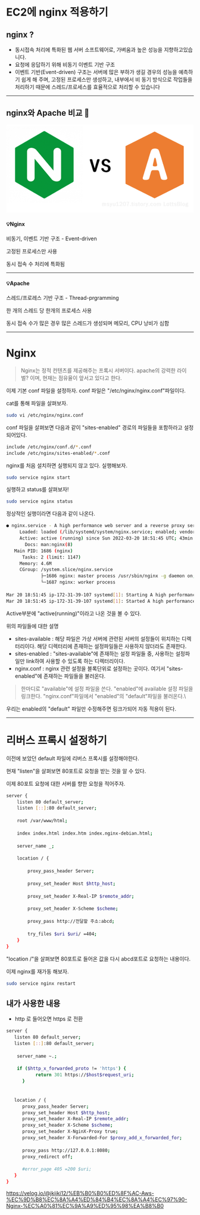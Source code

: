 # EC2에 nginx 적용하기



## nginx ?

- 동시접속 처리에 특화된 웹 서버 소프트웨어로, 가벼움과 높은 성능을 지향하고있습니다.
- 요청에 응답하기 위해 비동기 이벤트 기반 구조
- 이벤트 기반(Event-driven) 구조는 서버에 많은 부하가 생길 경우의 성능을 예측하기 쉽게 해 주며, 고정된 프로세스만 생성하고, 내부에서 비 동기 방식으로 작업들을 처리하기 때문에 스레드/프로세스를 효율적으로 처리할 수 있습니다



------

## nginx와 Apache 비교 🔎



![img](./assets/img-1686363552809-1.png)



 

#### 💡Nginx

비동기, 이벤트 기반 구조 - Event-driven

고정된 프로세스만 사용

동시 접속 수 처리에 특화됨

------

#### 💡Apache

스레드/프로레스 기반 구조 - Thread-prgramming

한 개의 스레드 당 한개의 프로세스 사용

동시 접속 수가 많은 경우 많은 스레드가 생성되며 메모리, CPU 낭비가 심함

 

------

 # Nginx

> Nginx는 정적 컨텐츠를 제공해주는 프록시 서버이다. apache의 강력한 라이벌? 이며, 현재는 점유율이 앞서고 있다고 한다.


이제 기본 conf 파일을 설정하자.
conf 파일은 "/etc/nginx/nginx.conf"파일이다.

cat를 통해 파일을 살펴보자.

```bash
sudo vi /etc/nginx/nginx.conf
```

conf 파일을 살펴보면 다음과 같이  "sites-enabled" 경로의 파일들을 포함하라고 설정되어있다. 

```bash
include /etc/nginx/conf.d/*.conf
include /etc/nginx/sites-enabled/*.conf
```



nginx를 처음 설치하면 실행되지 않고 있다. 실행해보자.

```bash
sudo service nginx start
```

실행하고 status를 살펴보자!

```bash
sudo service nginx status
```

정상적인 실행이라면 다음과 같이 나온다.

```bash
● nginx.service - A high performance web server and a reverse proxy server
     Loaded: loaded (/lib/systemd/system/nginx.service; enabled; vendor preset:>
     Active: active (running) since Sun 2022-03-20 18:51:45 UTC; 43min ago
       Docs: man:nginx(8)
   Main PID: 1686 (nginx)
      Tasks: 2 (limit: 1147)
     Memory: 4.6M
     CGroup: /system.slice/nginx.service
             ├─1686 nginx: master process /usr/sbin/nginx -g daemon on; master_>
             └─1687 nginx: worker process

Mar 20 18:51:45 ip-172-31-39-107 systemd[1]: Starting A high performance web se>
Mar 20 18:51:45 ip-172-31-39-107 systemd[1]: Started A high performance web ser
```

Active부분에 "active(running)"이라고 나온 것을 볼 수 있다.



위의 파일들에 대한 설명

- sites-available : 해당 파일은 가상 서버에 관련된 서버의 설정들이 위치하는 디렉터리이다. 해당 디렉터리에 존재하는 설정파일들은 사용하지 않더라도 존재한다.
- sites-enabled : "sites-available"에 존재하는 설정 파일들 중, 사용하는 설정파일만 link하여 사용할 수 있도록 하는 디렉터리이다.
- nginx.conf : nginx 관련 설정을 블록단위로 설정하는 곳이다. 여기서 "sites-enabled"에 존재하는 파일들을 불러온다.

> 한마디로 "available"에 설정 파일을 쓴다.
> "enabled"에 available 설정 파일을 링크한다.
> "nginx.conf"파일에서 "enabled"의 "default"파일을 불러온다.\

우리는 enabled의 "default" 파일만 수정해주면 링크가되어 자동 적용이 된다.

------

# 리버스 프록시 설정하기

이전에 보았던 default 파일에 리버스 프록시를 설정해야한다.

현재 "listen"을 살펴보면 80포트로 요청을 받는 것을 알 수 있다.

이제 80포트 요청에 대한 서버를 향한 요청을 적어주자.

```bash
server {
	listen 80 default_server;
	listen [::]:80 default_server;

	root /var/www/html;

	index index.html index.htm index.nginx-debian.html;

	server_name _;

	location / {
    
   		proxy_pass_header Server;

        proxy_set_header Host $http_host;

        proxy_set_header X-Real-IP $remote_addr;

        proxy_set_header X-Scheme $scheme;

        proxy_pass http://전달할 주소:abcd;
        
        try_files $uri $uri/ =404;
	}
}
```

"location /"을 살펴보면 80포트로 들어온 값을 다시 abcd포트로 요청하는 내용이다.

이제 nginx를 재가동 해보자.

```bash
sudo service nginx restart
```



## 내가 사용한 내용

- http 로 들어오면 https 로 전환

```bash
server {
   listen 80 default_server;
   listen [::]:80 default_server;

    server_name ~.;
   
    if ($http_x_forwarded_proto != 'https') {
           return 301 https://$host$request_uri;
      }      


   location / {
      proxy_pass_header Server;
      proxy_set_header Host $http_host;
      proxy_set_header X-Real-IP $remote_addr;
      proxy_set_header X-Scheme $scheme;
      proxy_set_header X-NginX-Proxy true;
      proxy_set_header X-Forwarded-For $proxy_add_x_forwarded_for;
      
      proxy_pass http://127.0.0.1:8080;
      proxy_redirect off;
      
      #error_page 405 =200 $uri;
   }
}
```



https://velog.io/@jkijki12/%EB%B0%B0%ED%8F%AC-Aws-%EC%9D%B8%EC%8A%A4%ED%84%B4%EC%8A%A4%EC%97%90-Nginx-%EC%A0%81%EC%9A%A9%ED%95%98%EA%B8%B0


